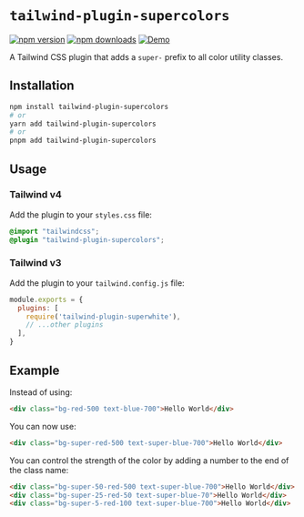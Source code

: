 # `tailwind-plugin-supercolors`

[![npm version](https://img.shields.io/npm/v/tailwind-plugin-supercolors.svg?style=flat-square)](https://www.npmjs.com/package/tailwind-plugin-supercolors)
[![npm downloads](https://img.shields.io/npm/dm/tailwind-plugin-supercolors.svg?style=flat-square)](https://www.npmjs.com/package/tailwind-plugin-supercolors)
[![Demo](https://img.shields.io/badge/StackBlitz-Demo-blue.svg?style=flat-square)](https://stackblitz.com/~/github.com/samdenty/tailwind-plugin-supercolors?file=index.html)

A Tailwind CSS plugin that adds a `super-` prefix to all color utility classes.

## Installation

```bash
npm install tailwind-plugin-supercolors
# or
yarn add tailwind-plugin-supercolors
# or
pnpm add tailwind-plugin-supercolors
```

## Usage

### Tailwind v4

Add the plugin to your `styles.css` file:

```css
@import "tailwindcss";
@plugin "tailwind-plugin-supercolors";
```

### Tailwind v3

Add the plugin to your `tailwind.config.js` file:

```js
module.exports = {
  plugins: [
    require('tailwind-plugin-superwhite'),
    // ...other plugins
  ],
}
```

## Example

Instead of using:
```html
<div class="bg-red-500 text-blue-700">Hello World</div>
```

You can now use:
```html
<div class="bg-super-red-500 text-super-blue-700">Hello World</div>
```

You can control the strength of the color by adding a number to the end of the class name:
```html
<div class="bg-super-50-red-500 text-super-blue-700">Hello World</div>
<div class="bg-super-25-red-50 text-super-blue-70">Hello World</div>
<div class="bg-super-5-red-100 text-super-blue-700">Hello World</div>
```
